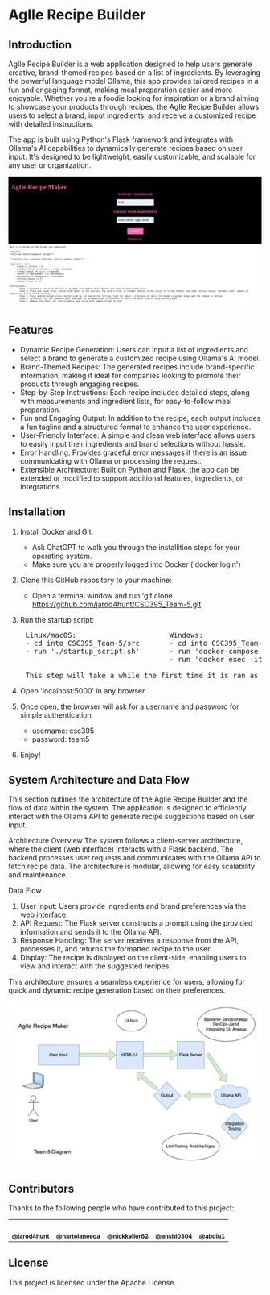 # AgIle Recipe Builder

## Introduction
AgIle Recipe Builder is a web application designed to help users generate creative, brand-themed recipes based on a list of ingredients. By leveraging the powerful language model Ollama, this app provides tailored recipes in a fun and engaging format, making meal preparation easier and more enjoyable. Whether you're a foodie looking for inspiration or a brand aiming to showcase your products through recipes, the AgIle Recipe Builder allows users to select a brand, input ingredients, and receive a customized recipe with detailed instructions.

The app is built using Python's Flask framework and integrates with Ollama's AI capabilities to dynamically generate recipes based on user input. It's designed to be lightweight, easily customizable, and scalable for any user or organization.

![Example Image](images/example_output.png)

## Features
- Dynamic Recipe Generation: Users can input a list of ingredients and select a brand to generate a customized recipe using Ollama's AI model.
- Brand-Themed Recipes: The generated recipes include brand-specific information, making it ideal for companies looking to promote their products through engaging recipes.
- Step-by-Step Instructions: Each recipe includes detailed steps, along with measurements and ingredient lists, for easy-to-follow meal preparation.
- Fun and Engaging Output: In addition to the recipe, each output includes a fun tagline and a structured format to enhance the user experience.
- User-Friendly Interface: A simple and clean web interface allows users to easily input their ingredients and brand selections without hassle.
- Error Handling: Provides graceful error messages if there is an issue communicating with Ollama or processing the request.
- Extensible Architecture: Built on Python and Flask, the app can be extended or modified to support additional features, ingredients, or integrations.

## Installation
1) Install Docker and Git:
    - Ask ChatGPT to walk you through the installition steps for your operating system.
    - Make sure you are properly logged into Docker ('docker login')
    
2) Clone this GitHub repository to your machine:
    - Open a terminal window and run 'git clone https://github.com/jarod4hunt/CSC395_Team-5.git'

3) Run the startup script:         
<pre>
    Linux/macOS:                      Windows:                                          
    - cd into CSC395_Team-5/src       - cd into CSC395_Team-5/src
    - run './startup_script.sh'       - run 'docker-compose up --build -d'
                                      - run 'docker exec -it src-ollama-1 ollama run llama3' 
    
    This step will take a while the first time it is ran as the AI model is several GBs of data.
</pre>

4) Open 'localhost:5000' in any browser

5) Once open, the browser will ask for a username and password for simple authentication
    - username: csc395 
    - password: team5 
   

7) Enjoy!

## System Architecture and Data Flow
This section outlines the architecture of the AgIle Recipe Builder and the flow of data within the system. The application is designed to efficiently interact with the Ollama API to generate recipe suggestions based on user input.

Architecture Overview
The system follows a client-server architecture, where the client (web interface) interacts with a Flask backend. The backend processes user requests and communicates with the Ollama API to fetch recipe data. The architecture is modular, allowing for easy scalability and maintenance.

Data Flow
1.  User Input: Users provide ingredients and brand preferences via the web interface.
2. API Request: The Flask server constructs a prompt using the provided information and sends it to the Ollama API.
3. Response Handling: The server receives a response from the API, processes it, and returns the formatted recipe to the user.
4. Display: The recipe is displayed on the client-side, enabling users to view and interact with the suggested recipes.


This architecture ensures a seamless experience for users, allowing for quick and dynamic recipe generation based on their preferences.

![Example Image](images/data_flow.png)


## Contributors
Thanks to the following people who have contributed to this project:
<table>
  <tr>
    <td align="center"><a href="https://github.com/jarod4hunt"><img src="https://avatars.githubusercontent.com/jarod4hunt" width="100px;" alt=""/><br /><sub><b>@jarod4hunt</b></sub></a></td>
    <td align="center"><a href="https://github.com/hartelaneeqa"><img src="https://avatars.githubusercontent.com/hartelaneeqa" width="100px;" alt=""/><br /><sub><b>@hartelaneeqa</b></sub></a></td>
    <td align="center"><a href="https://github.com/nickkeller62"><img src="https://avatars.githubusercontent.com/nickkeller62" width="100px;" alt=""/><br /><sub><b>@nickkeller62</b></sub></a></td>
    <td align="center"><a href="https://github.com/anshi0304"><img src="https://avatars.githubusercontent.com/anshi0304" width="100px;" alt=""/><br /><sub><b>@anshi0304</b></sub></a></td>
    <td align="center"><a href="https://github.com/abdiu1"><img src="https://avatars.githubusercontent.com/abdiu1" width="100px;" alt=""/><br /><sub><b>@abdiu1</b></sub></a></td>
  </tr>
</table>

## License
This project is licensed under the Apache License.
